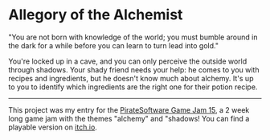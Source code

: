 # Allegory of the Alchemist

"You are not born with knowledge of the world; you must bumble around in the dark for a while before you can learn to turn lead into gold."

You're locked up in a cave, and you can only perceive the outside world through shadows. Your shady friend needs your help: he comes to you with recipes and ingredients, but he doesn't know much about alchemy. It's up to you to identify which ingredients are the right one for their potion recipe.

--------------------------

This project was my entry for the [PirateSoftware Game Jam 15](https://itch.io/jam/pirate), a 2 week long game jam with the themes "alchemy" and "shadows! You can find a playable version on [itch.io](https://dannyf46.itch.io/allegory-of-the-alchemist). 
